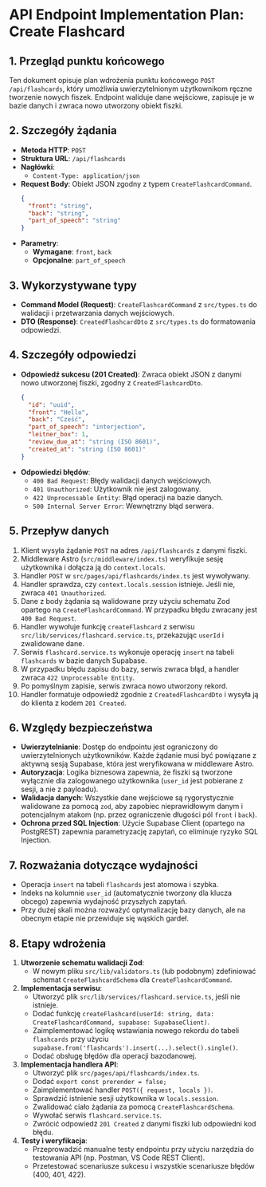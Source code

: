 # API Endpoint Implementation Plan: Create Flashcard

## 1. Przegląd punktu końcowego
Ten dokument opisuje plan wdrożenia punktu końcowego `POST /api/flashcards`, który umożliwia uwierzytelnionym użytkownikom ręczne tworzenie nowych fiszek. Endpoint waliduje dane wejściowe, zapisuje je w bazie danych i zwraca nowo utworzony obiekt fiszki.

## 2. Szczegóły żądania
- **Metoda HTTP**: `POST`
- **Struktura URL**: `/api/flashcards`
- **Nagłówki**:
  - `Content-Type: application/json`
- **Request Body**: Obiekt JSON zgodny z typem `CreateFlashcardCommand`.
  ```json
  {
    "front": "string",
    "back": "string",
    "part_of_speech": "string"
  }
  ```
- **Parametry**:
  - **Wymagane**: `front`, `back`
  - **Opcjonalne**: `part_of_speech`

## 3. Wykorzystywane typy
- **Command Model (Request)**: `CreateFlashcardCommand` z `src/types.ts` do walidacji i przetwarzania danych wejściowych.
- **DTO (Response)**: `CreatedFlashcardDto` z `src/types.ts` do formatowania odpowiedzi.

## 4. Szczegóły odpowiedzi
- **Odpowiedź sukcesu (201 Created)**: Zwraca obiekt JSON z danymi nowo utworzonej fiszki, zgodny z `CreatedFlashcardDto`.
  ```json
  {
    "id": "uuid",
    "front": "Hello",
    "back": "Cześć",
    "part_of_speech": "interjection",
    "leitner_box": 1,
    "review_due_at": "string (ISO 8601)",
    "created_at": "string (ISO 8601)"
  }
  ```
- **Odpowiedzi błędów**:
  - `400 Bad Request`: Błędy walidacji danych wejściowych.
  - `401 Unauthorized`: Użytkownik nie jest zalogowany.
  - `422 Unprocessable Entity`: Błąd operacji na bazie danych.
  - `500 Internal Server Error`: Wewnętrzny błąd serwera.

## 5. Przepływ danych
1.  Klient wysyła żądanie `POST` na adres `/api/flashcards` z danymi fiszki.
2.  Middleware Astro (`src/middleware/index.ts`) weryfikuje sesję użytkownika i dołącza ją do `context.locals`.
3.  Handler `POST` w `src/pages/api/flashcards/index.ts` jest wywoływany.
4.  Handler sprawdza, czy `context.locals.session` istnieje. Jeśli nie, zwraca `401 Unauthorized`.
5.  Dane z body żądania są walidowane przy użyciu schematu Zod opartego na `CreateFlashcardCommand`. W przypadku błędu zwracany jest `400 Bad Request`.
6.  Handler wywołuje funkcję `createFlashcard` z serwisu `src/lib/services/flashcard.service.ts`, przekazując `userId` i zwalidowane dane.
7.  Serwis `flashcard.service.ts` wykonuje operację `insert` na tabeli `flashcards` w bazie danych Supabase.
8.  W przypadku błędu zapisu do bazy, serwis zwraca błąd, a handler zwraca `422 Unprocessable Entity`.
9.  Po pomyślnym zapisie, serwis zwraca nowo utworzony rekord.
10. Handler formatuje odpowiedź zgodnie z `CreatedFlashcardDto` i wysyła ją do klienta z kodem `201 Created`.

## 6. Względy bezpieczeństwa
- **Uwierzytelnianie**: Dostęp do endpointu jest ograniczony do uwierzytelnionych użytkowników. Każde żądanie musi być powiązane z aktywną sesją Supabase, która jest weryfikowana w middleware Astro.
- **Autoryzacja**: Logika biznesowa zapewnia, że fiszki są tworzone wyłącznie dla zalogowanego użytkownika (`user_id` jest pobierane z sesji, a nie z payloadu).
- **Walidacja danych**: Wszystkie dane wejściowe są rygorystycznie walidowane za pomocą `zod`, aby zapobiec nieprawidłowym danym i potencjalnym atakom (np. przez ograniczenie długości pól `front` i `back`).
- **Ochrona przed SQL Injection**: Użycie Supabase Client (opartego na PostgREST) zapewnia parametryzację zapytań, co eliminuje ryzyko SQL Injection.

## 7. Rozważania dotyczące wydajności
- Operacja `insert` na tabeli `flashcards` jest atomowa i szybka.
- Indeks na kolumnie `user_id` (automatycznie tworzony dla klucza obcego) zapewnia wydajność przyszłych zapytań.
- Przy dużej skali można rozważyć optymalizację bazy danych, ale na obecnym etapie nie przewiduje się wąskich gardeł.

## 8. Etapy wdrożenia
1.  **Utworzenie schematu walidacji Zod**:
    - W nowym pliku `src/lib/validators.ts` (lub podobnym) zdefiniować schemat `CreateFlashcardSchema` dla `CreateFlashcardCommand`.
2.  **Implementacja serwisu**:
    - Utworzyć plik `src/lib/services/flashcard.service.ts`, jeśli nie istnieje.
    - Dodać funkcję `createFlashcard(userId: string, data: CreateFlashcardCommand, supabase: SupabaseClient)`.
    - Zaimplementować logikę wstawiania nowego rekordu do tabeli `flashcards` przy użyciu `supabase.from('flashcards').insert(...).select().single()`.
    - Dodać obsługę błędów dla operacji bazodanowej.
3.  **Implementacja handlera API**:
    - Utworzyć plik `src/pages/api/flashcards/index.ts`.
    - Dodać `export const prerender = false;`
    - Zaimplementować handler `POST({ request, locals })`.
    - Sprawdzić istnienie sesji użytkownika w `locals.session`.
    - Zwalidować ciało żądania za pomocą `CreateFlashcardSchema`.
    - Wywołać serwis `flashcard.service.ts`.
    - Zwrócić odpowiedź `201 Created` z danymi fiszki lub odpowiedni kod błędu.
4.  **Testy i weryfikacja**:
    - Przeprowadzić manualne testy endpointu przy użyciu narzędzia do testowania API (np. Postman, VS Code REST Client).
    - Przetestować scenariusze sukcesu i wszystkie scenariusze błędów (400, 401, 422).
